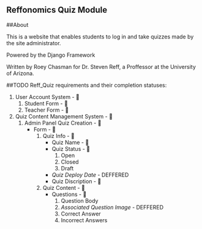 Reffonomics Quiz Module
-----------------------

##About

This is a website that enables students to log in and take quizzes made by the
site administrator.

Powered by the Django Framework

Written by Roey Chasman for Dr. Steven Reff, a Proffessor
at the University of Arizona.

##TODO
Reff\_Quiz requirements and their completion statuses:

1. User Account System - :small_red_triangle:
    1. Student Form - :small_red_triangle:
    2. Teacher Form - :small_red_triangle:
2. Quiz Content Management System - :small_red_triangle:
    1. Admin Panel Quiz Creation - :small_red_triangle:
        * Form - :small_red_triangle:
            1. Quiz Info - :small_red_triangle:
                * Quiz Name - :small_red_triangle:
                * Quiz Status - :small_red_triangle:
                    1. Open
                    2. Closed
                    3. Draft
                * _Quiz Deploy Date_ - DEFFERED
                * Quiz Discription - :small_red_triangle:
            2. Quiz Content - :small_red_triangle:
                * Questions - :small_red_triangle:
                    1. Question Body
                    2. _Associated Question Image_ - DEFFERED
                    3. Correct Answer
                    4. Incorrect Answers


